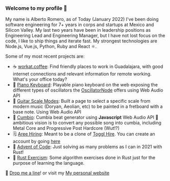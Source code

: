### Welcome to my profile 👋

My name is Alberto Romero, as of Today (January 2022) I've been doing software engineering for 7+ years in corps and startups at Mexico and Silicon Valley. My last two years have been in leadership positions as Engineering Lead and Engineering Manager, but I have not lost focus on the code, I like to ship things and iterate fast. My strongest technologies are Node.js, Vue.js, Python, Ruby and React ⚛️.

Some of my most recent projects are:
- ☕ [workat.coffee](https://workat.coffee): Find friendly places to work in Guadalajara, with good internet connections and relevant information for remote working. What's your office today?
- 🎹 [Piano Keyboard](https://pianokeyboard.xyz/): Playable piano keyboard on the web exposing the different types of oscillators the [OscillatorNode](https://developer.mozilla.org/en-US/docs/Web/API/OscillatorNode) offers using Web Audio API
- 🎸 [Guitar Scale Modes](https://guitarscalemodes.com): Built a page to select a specific scale from modern music (Doryan, Aeolian, etc) to be painted in a fretboard with a base note. Using Web Audio API
- 🕺 [Cumbio](https://aromeronavia.github.io/cumbio/): Cumbia beat generator using **Javascript** Web Audio API 💃 ambitious vision is to convert any possible song into cumbia, including Metal Core and Progressive Post Hardcore (Wut!?)
- 🗒️ [Aree Hiring](https://vigorous-euclid-2398c3.netlify.app/apply/38dd989a-9c67-4f78-8ed8-255dd2107bb9): Meant to be a clone of [Toggl Hire](https://toggl.com/hire/). You can create an account by going [here](https://areehiring.com)
- 🎄 [Advent of Code](https://github.com/aromeronavia/advent-of-code): Just solving as many problems as I can in 2021 with Rust!
- 🎰 [Rust Exercism](https://github.com/beeetooo/exercism-rust): Some algorithm exercises done in Rust just for the purpose of learning the language.

🚀 [Drop me a line](mailto:aromeronavia@gmail.com)! or visit my [My personal website](https://aromeronavia.com)
